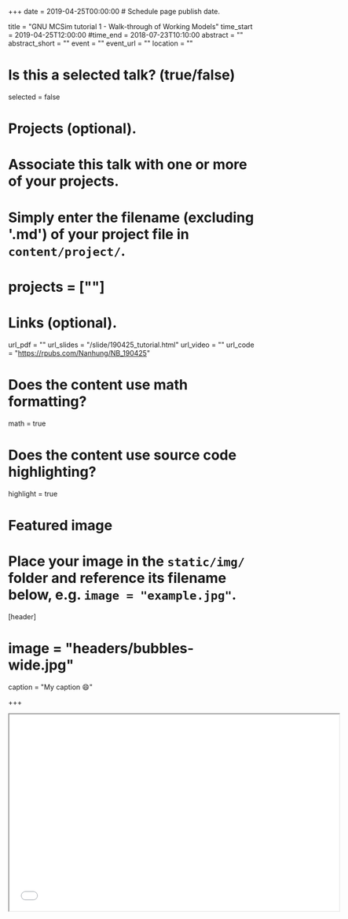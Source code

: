 +++
date = 2019-04-25T00:00:00  # Schedule page publish date.
  
title = "GNU MCSim tutorial 1 - Walk-through of Working Models"
time_start = 2019-04-25T12:00:00
#time_end = 2018-07-23T10:10:00
abstract = ""
abstract_short = ""
event = ""
event_url = ""
location = ""
  
# Is this a selected talk? (true/false)
selected = false
  
# Projects (optional).
#   Associate this talk with one or more of your projects.
#   Simply enter the filename (excluding '.md') of your project file in `content/project/`.
# projects = [""]
  
# Links (optional).
url_pdf = ""
url_slides = "/slide/190425_tutorial.html"
url_video = ""
url_code = "https://rpubs.com/Nanhung/NB_190425"
  
# Does the content use math formatting?
math = true
  
# Does the content use source code highlighting?
highlight = true
  
# Featured image
# Place your image in the `static/img/` folder and reference its filename below, e.g. `image = "example.jpg"`.
[header]
# image = "headers/bubbles-wide.jpg"
caption = "My caption :smile:"
  
+++
    
<iframe src="/slide/190425_tutorial.html#1" width="672" height="400px"></iframe>
